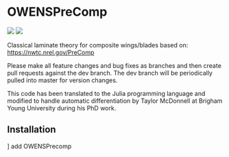 # OWENSPreComp

[![](https://img.shields.io/badge/docs-stable-blue.svg)](https://sandialabs.github.io/OWENSPreComp.jl)
![](https://github.com/sandialabs/OWENSPreComp.jl/workflows/CI/badge.svg)


Classical laminate theory for composite wings/blades based on: https://nwtc.nrel.gov/PreComp

Please make all feature changes and bug fixes as branches and then create pull requests against the dev branch.  The dev branch will be periodically pulled into master for version changes.

This code has been translated to the Julia programming language and modified to handle automatic differentiation by Taylor McDonnell at Brigham Young University during his PhD work.

## Installation
] add OWENSPrecomp
